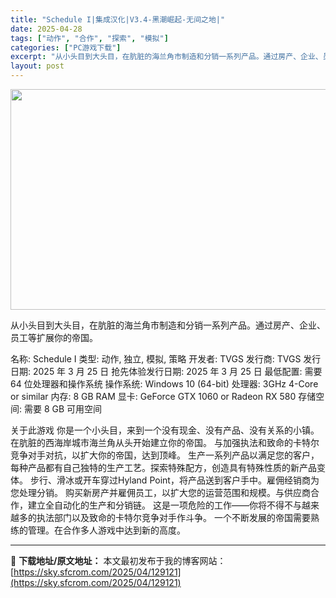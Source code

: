 ```yaml
---
title: "Schedule I|集成汉化|V3.4-黑潮崛起-无间之地|"
date: 2025-04-28
tags: ["动作", "合作", "探索", "模拟"]
categories: ["PC游戏下载"]
excerpt: "从小头目到大头目，在肮脏的海兰角市制造和分销一系列产品。通过房产、企业、员工等扩展你的帝国。 名称: Schedule I 类型: 动作, 独立, 模拟, 策略 开发者: TVGS 发行商: TVGS 发行日期: 2025 年 3 月 25 日 抢先体验发行日期: 2025 年 3 月 25 日 最&hellip;"
layout: post
---
```


<img class="aligncenter size-full wp-image-129245" src="https://sky.sfcrom.com/wp-content/uploads/2025/04/202504280709263.webp" alt="" width="616" height="353" />

从小头目到大头目，在肮脏的海兰角市制造和分销一系列产品。通过房产、企业、员工等扩展你的帝国。

名称: Schedule I
类型: 动作, 独立, 模拟, 策略
开发者: TVGS
发行商: TVGS
发行日期: 2025 年 3 月 25 日
抢先体验发行日期: 2025 年 3 月 25 日
最低配置:
需要 64 位处理器和操作系统
操作系统: Windows 10 (64-bit)
处理器: 3GHz 4-Core or similar
内存: 8 GB RAM
显卡: GeForce GTX 1060 or Radeon RX 580
存储空间: 需要 8 GB 可用空间

关于此游戏
你是一个小头目，来到一个没有现金、没有产品、没有关系的小镇。在肮脏的西海岸城市海兰角从头开始建立你的帝国。
与加强执法和致命的卡特尔竞争对手对抗，以扩大你的帝国，达到顶峰。
生产一系列产品以满足您的客户，每种产品都有自己独特的生产工艺。探索特殊配方，创造具有特殊性质的新产品变体。
步行、滑冰或开车穿过Hyland Point，将产品送到客户手中。雇佣经销商为您处理分销。
购买新房产并雇佣员工，以扩大您的运营范围和规模。与供应商合作，建立全自动化的生产和分销链。
这是一项危险的工作——你将不得不与越来越多的执法部门以及致命的卡特尔竞争对手作斗争。
一个不断发展的帝国需要熟练的管理。在合作多人游戏中达到新的高度。

---
📖 **下载地址/原文地址：** 本文最初发布于我的博客网站：[https://sky.sfcrom.com/2025/04/129121](https://sky.sfcrom.com/2025/04/129121)
